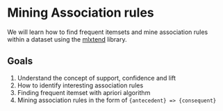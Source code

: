 # Mining Association rules 

We will learn how to find frequent itemsets and mine association rules within a dataset using the <a href="http://rasbt.github.io/mlxtend/">mlxtend</a> library.

## Goals

1. Understand the concept of support, confidence and lift
2. How to identify interesting association rules
3. Finding frequent itemset with apriori algorithm
4. Mining association rules in the form of `{antecedent} => {consequent}`

